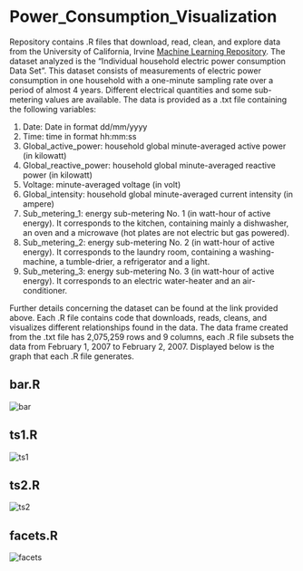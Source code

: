# Power_Consumption_Visualization 
Repository contains .R files that download, read, clean, and explore data from the University of California, Irvine [Machine Learning Repository](https://archive.ics.uci.edu/ml/datasets/Individual+household+electric+power+consumption). The dataset analyzed is the “Individual household electric power consumption Data Set”. This dataset consists of measurements of electric power consumption in one household with a one-minute sampling rate over a period of almost 4 years. Different electrical quantities and some sub-metering values are available. The data is provided as a .txt file containing the following variables: 
1. Date: Date in format dd/mm/yyyy 
2. Time: time in format hh:mm:ss 
3. Global_active_power: household global minute-averaged active power (in kilowatt) 
4. Global_reactive_power: household global minute-averaged reactive power (in kilowatt) 
5. Voltage: minute-averaged voltage (in volt) 
6. Global_intensity: household global minute-averaged current intensity (in ampere) 
7. Sub_metering_1: energy sub-metering No. 1 (in watt-hour of active energy). It corresponds to the kitchen, containing mainly a dishwasher, an oven and a microwave (hot plates are not electric but gas powered). 
8. Sub_metering_2: energy sub-metering No. 2 (in watt-hour of active energy). It corresponds to the laundry room, containing a washing-machine, a tumble-drier, a refrigerator and a light. 
9. Sub_metering_3: energy sub-metering No. 3 (in watt-hour of active energy). It corresponds to an electric water-heater and an air-conditioner.

Further details concerning the dataset can be found at the link provided above. Each .R file contains code that downloads, reads, cleans, and visualizes different relationships found in the data. The data frame created from the .txt file has 2,075,259 rows and 9 columns, each .R file subsets the data from February 1, 2007 to February 2, 2007. Displayed below is the graph that each .R file generates. 

## bar.R 
![bar](https://user-images.githubusercontent.com/38505196/108241022-66568780-7119-11eb-8a10-1cfa08d4bc08.png)

## ts1.R
![ts1](https://user-images.githubusercontent.com/38505196/108241036-69517800-7119-11eb-8551-8da094e6e7bd.png)

## ts2.R
![ts2](https://user-images.githubusercontent.com/38505196/108241048-6b1b3b80-7119-11eb-89fd-57cd45eb0b87.png)

## facets.R
![facets](https://user-images.githubusercontent.com/38505196/108241055-6ce4ff00-7119-11eb-8474-761db10a3093.png)

